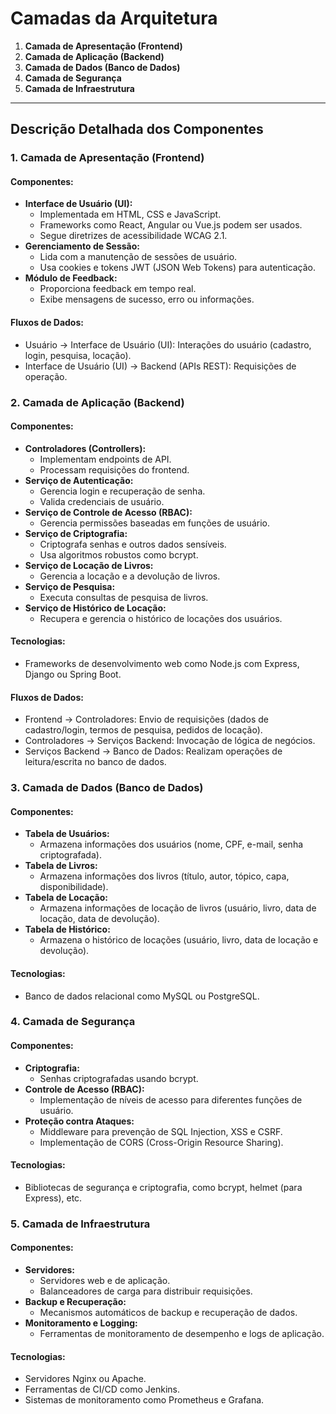 # Camadas da Arquitetura

1. **Camada de Apresentação (Frontend)**
2. **Camada de Aplicação (Backend)**
3. **Camada de Dados (Banco de Dados)**
4. **Camada de Segurança**
5. **Camada de Infraestrutura**

---

## Descrição Detalhada dos Componentes

### 1. Camada de Apresentação (Frontend)

#### Componentes:

- **Interface de Usuário (UI):**
  - Implementada em HTML, CSS e JavaScript.
  - Frameworks como React, Angular ou Vue.js podem ser usados.
  - Segue diretrizes de acessibilidade WCAG 2.1.
- **Gerenciamento de Sessão:**
  - Lida com a manutenção de sessões de usuário.
  - Usa cookies e tokens JWT (JSON Web Tokens) para autenticação.
- **Módulo de Feedback:**
  - Proporciona feedback em tempo real.
  - Exibe mensagens de sucesso, erro ou informações.

#### Fluxos de Dados:

- Usuário -> Interface de Usuário (UI): Interações do usuário (cadastro, login, pesquisa, locação).
- Interface de Usuário (UI) -> Backend (APIs REST): Requisições de operação.

### 2. Camada de Aplicação (Backend)

#### Componentes:

- **Controladores (Controllers):**
  - Implementam endpoints de API.
  - Processam requisições do frontend.
- **Serviço de Autenticação:**
  - Gerencia login e recuperação de senha.
  - Valida credenciais de usuário.
- **Serviço de Controle de Acesso (RBAC):**
  - Gerencia permissões baseadas em funções de usuário.
- **Serviço de Criptografia:**
  - Criptografa senhas e outros dados sensíveis.
  - Usa algoritmos robustos como bcrypt.
- **Serviço de Locação de Livros:**
  - Gerencia a locação e a devolução de livros.
- **Serviço de Pesquisa:**
  - Executa consultas de pesquisa de livros.
- **Serviço de Histórico de Locação:**
  - Recupera e gerencia o histórico de locações dos usuários.

#### Tecnologias:

- Frameworks de desenvolvimento web como Node.js com Express, Django ou Spring Boot.

#### Fluxos de Dados:

- Frontend -> Controladores: Envio de requisições (dados de cadastro/login, termos de pesquisa, pedidos de locação).
- Controladores -> Serviços Backend: Invocação de lógica de negócios.
- Serviços Backend -> Banco de Dados: Realizam operações de leitura/escrita no banco de dados.

### 3. Camada de Dados (Banco de Dados)

#### Componentes:

- **Tabela de Usuários:**
  - Armazena informações dos usuários (nome, CPF, e-mail, senha criptografada).
- **Tabela de Livros:**
  - Armazena informações dos livros (título, autor, tópico, capa, disponibilidade).
- **Tabela de Locação:**
  - Armazena informações de locação de livros (usuário, livro, data de locação, data de devolução).
- **Tabela de Histórico:**
  - Armazena o histórico de locações (usuário, livro, data de locação e devolução).

#### Tecnologias:

- Banco de dados relacional como MySQL ou PostgreSQL.

### 4. Camada de Segurança

#### Componentes:

- **Criptografia:**
  - Senhas criptografadas usando bcrypt.
- **Controle de Acesso (RBAC):**
  - Implementação de níveis de acesso para diferentes funções de usuário.
- **Proteção contra Ataques:**
  - Middleware para prevenção de SQL Injection, XSS e CSRF.
  - Implementação de CORS (Cross-Origin Resource Sharing).

#### Tecnologias:

- Bibliotecas de segurança e criptografia, como bcrypt, helmet (para Express), etc.

### 5. Camada de Infraestrutura

#### Componentes:

- **Servidores:**
  - Servidores web e de aplicação.
  - Balanceadores de carga para distribuir requisições.
- **Backup e Recuperação:**
  - Mecanismos automáticos de backup e recuperação de dados.
- **Monitoramento e Logging:**
  - Ferramentas de monitoramento de desempenho e logs de aplicação.

#### Tecnologias:

- Servidores Nginx ou Apache.
- Ferramentas de CI/CD como Jenkins.
- Sistemas de monitoramento como Prometheus e Grafana.
